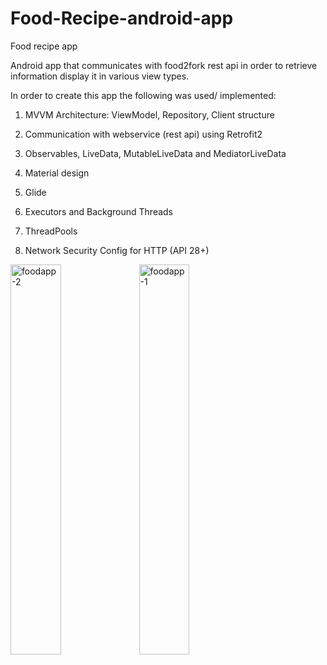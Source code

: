 # Food-Recipe-android-app
Food recipe app 

Android app that communicates with food2fork rest api in order to retrieve information display it in various view types.


In order to create this app the following was used/ implemented:

1. MVVM Architecture: ViewModel, Repository, Client structure

2. Communication with webservice (rest api) using Retrofit2

3. Observables, LiveData, MutableLiveData and MediatorLiveData

4. Material design

5. Glide

6. Executors and Background Threads

7. ThreadPools

8. Network Security Config for HTTP (API 28+)

<a href="https://ibb.co/v19Gt5Q"><img src="https://i.ibb.co/G7mLhwt/foodapp-2.jpg" alt="foodapp-2" border="0" width="40%" height="40%"></a>
<a href="https://ibb.co/GndPbtQ"><img src="https://i.ibb.co/pb1X9Rj/foodapp-1.jpg" alt="foodapp-1" border="0" width="40%" height="40%"></a>

